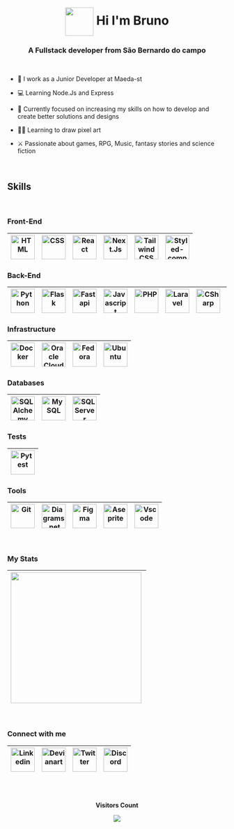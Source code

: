<h1 align="center"> <img src="https://media3.giphy.com/media/KCXSTJhTuAM8g5Qzay/giphy.gif?cid=790b7611dec75bc43ffe45778aebbfb5270659b28f4f8109&rid=giphy.gif&ct=s" width="65px" height="65px" align="center"> Hi I'm Bruno</h1>
<h3 align="center">A Fullstack developer from São Bernardo do campo</h3>

<br>

- 💼 I work as a Junior Developer at Maeda-st

- 💻 Learning Node.Js and Express

- 🔭 Currently focused on increasing my skills on how to develop and create better solutions and designs

- ✍🏻 Learning to draw pixel art

- ⚔️ Passionate about games, RPG, Music, fantasy stories and science fiction

<br>

## Skills

<br>

### **Front-End**


<img alt='HTML' title='HTML' width=55 src="https://cdn.jsdelivr.net/gh/devicons/devicon/icons/html5/html5-original.svg" />|<img alt='CSS' title='CSS' width=55 src="https://cdn.jsdelivr.net/gh/devicons/devicon/icons/css3/css3-original.svg" />|<img alt='React' title='React' width=55 src="https://cdn.jsdelivr.net/gh/devicons/devicon/icons/react/react-original.svg" />|<img alt='Next.Js' title='Next.Js' width=55 src="https://cdn.jsdelivr.net/gh/devicons/devicon/icons/nextjs/nextjs-original.svg" />|<img alt='Tailwind CSS' title='Tailwind CSS' width=55 src="https://cdn.jsdelivr.net/gh/devicons/devicon/icons/tailwindcss/tailwindcss-plain.svg" />|<img alt='Styled-components' title='Styled-components' width=55 src="https://cdn.simpleicons.org/styledcomponents/#DB7093.svg" />
|--|--|--|--|--|--|


### **Back-End**

<img alt='Python' title='Python' src="https://cdn.jsdelivr.net/gh/devicons/devicon/icons/python/python-original.svg" width=55 />|<img alt='Flask' title='Flask' width=55 src="https://cdn.jsdelivr.net/gh/devicons/devicon/icons/flask/flask-original.svg" />|<img alt='Fastapi' title='Fastapi' width=55 src="https://cdn.jsdelivr.net/gh/devicons/devicon/icons/fastapi/fastapi-original.svg" />|<img alt='Javascript' title='Javascript' src="https://cdn.jsdelivr.net/gh/devicons/devicon/icons/javascript/javascript-original.svg" width=55 />|<img alt='PHP' title='PHP' src="https://cdn.jsdelivr.net/gh/devicons/devicon/icons/php/php-original.svg" width=55 />|<img alt='Laravel' title='Laravel' width=55 src="https://cdn.jsdelivr.net/gh/devicons/devicon/icons/laravel/laravel-plain.svg" />|<img alt='CSharp' title='C#' width=55 src="https://cdn.jsdelivr.net/gh/devicons/devicon/icons/csharp/csharp-original.svg" />|<img alt='Dotnet' title='.NET' width=55  src="https://cdn.jsdelivr.net/gh/devicons/devicon/icons/dotnetcore/dotnetcore-original.svg" />
|--|--|--|--|--|--|--|--|

### **Infrastructure**

<img alt='Docker' title='Docker' width=55 src="https://cdn.jsdelivr.net/gh/devicons/devicon/icons/docker/docker-original.svg" />|<img alt='Oracle Cloud' title='Oracle Cloud' width=55 src="https://cdn.simpleicons.org/Oracle/#F80000.svg" />|<img alt='Fedora' title='Fedora' width=55 src="https://cdn.jsdelivr.net/gh/devicons/devicon/icons/fedora/fedora-original.svg" />|<img alt='Ubuntu' title='Ubuntu' width=55 src="https://cdn.jsdelivr.net/gh/devicons/devicon/icons/ubuntu/ubuntu-plain.svg" />
|--|--|--|--|

### **Databases**

<img alt='SQLAlchemy' title='SQLAlchemy' width=55 src="https://cdn.jsdelivr.net/gh/devicons/devicon/icons/sqlalchemy/sqlalchemy-original.svg" />|<img alt='MySQL' title='MySQL' width=55 src="https://cdn.jsdelivr.net/gh/devicons/devicon/icons/mysql/mysql-original.svg" />|<img alt='SQL Server' title='SQL Server' width=55 src="https://cdn.simpleicons.org/microsoftsqlserver/#CC2927.svg" />
|--|--|--|

### **Tests**

<img alt='Pytest' title='Pytest' width=55 src="https://cdn.jsdelivr.net/gh/devicons/devicon/icons/pytest/pytest-original.svg" />|
|--|

### **Tools**
<img alt='Git' title='Git' width=55 src="https://cdn.jsdelivr.net/gh/devicons/devicon/icons/git/git-original.svg" />|<img alt='Diagrams.net' title='Diagrams.net' width=55 src="https://cdn.simpleicons.org/diagrams.net/#F08705.svg" />|<img alt='Figma' title='Figma' width=55 src="https://cdn.jsdelivr.net/gh/devicons/devicon/icons/figma/figma-original.svg" />|<img alt='Aseprite' title='Aseprite' width=55 src="https://cdn.simpleicons.org/Aseprite/#7D929E.svg" />|<img alt='Vscode' title='Vscode' width=55 src="https://cdn.jsdelivr.net/gh/devicons/devicon/icons/vscode/vscode-original.svg" />|
|--|--|--|--|--|

<br>

### **My Stats**
<img width="300" align="left" src="https://github-readme-stats-git-masterrstaa-rickstaa.vercel.app/api/top-langs/?username=Brunoazzireluto&show_icons=true&hide=cmake,c,c%2B%2B,go,swift,dart,blade&layout=compact&langs_count=6&theme=ocean_dark" />|
|--|


<br>

<div align='left'>

### **Connect with me**

<a href="https://www.linkedin.com/in/brunoazzireluto/"><img title='Linkedin' src="https://cdn.jsdelivr.net/gh/devicons/devicon/icons/linkedin/linkedin-original.svg" width=55 /></a>|<a href="https://www.deviantart.com/brunoazzireluto"><img title='Devianart' src="https://cdn.simpleicons.org/deviantart/#05CC47.svg" width=55 /></a>|<a href='https://twitter.com/Azzireluto'><img title='Twitter' src="https://cdn.jsdelivr.net/gh/devicons/devicon/icons/twitter/twitter-original.svg" width=55 /></a>|<a href="https://discordapp.com/users/457705373722345473"><img title='Discord' src="https://cdn.simpleicons.org/discord/##5865F2.svg" width=55 /></a>
|--|--|--|--|

</div>

<br>

<div align="center">
  <br><p align="centre"><b>Visitors Count</b></p>  
  <p align="center"><img align="center" src="https://profile-counter.glitch.me/Brunoazzireluto/count.svg" /></p> 
<br></div>
